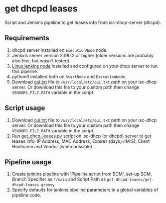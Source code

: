 # get dhcpd leases

Script and Jenkins pipeline to get leases info from isc-dhcp-server (dhcpd).

## Requirements

1. dhcpd server installed on `ExecutionNode` node.
2. Jenkins server version 2.190.2 or higher (older versions are probably also fine, but wasn't tested).
3. [Linux jenkins node](https://www.jenkins.io/doc/book/installing/linux/) installed and configured on your dhcp
   server to run this pipeline.
4. python3 installed both on `StartNode` and `ExecutionNode`.
5. Download [oui.txt](https://standards-oui.ieee.org/) file to `/usr/local/etc/oui.txt` path on your isc-dhcp server. Or
   download this file to your custom path then change `VENDORS_FILE_PATH` variable in the script.

## Script usage

1. Download [oui.txt](https://standards-oui.ieee.org/) file to `/usr/local/etc/oui.txt` path on your isc-dhcp server. Or
download this file to your custom path then change `VENDORS_FILE_PATH` variable in the script.
2. Run [get_dhcp_leases.py](get_dhcpd_leases.py) script on isc-dhcp (or dhcpd) server to get leases info: IP Address,
MAC Address, Expires (days,H:M:S), Client Hostname and Vendor (when possible).

## Pipeline usage

1. Create jenkins pipeline with 'Pipeline script from SCM', set-up SCM, Branch Specifier as `*/main` and Script Path as
   `get-dhcpd-leases/get-dhcpd-leases.groovy`.
2. Specify defaults for jenkins pipeline parameters in a global variables of pipeline code.